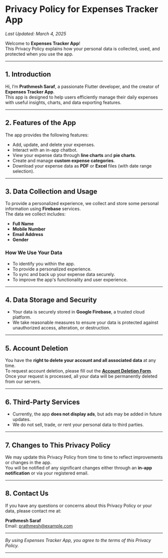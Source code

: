 # Privacy Policy for Expenses Tracker App

_Last Updated: March 4, 2025_

Welcome to **Expenses Tracker App**!  
This Privacy Policy explains how your personal data is collected, used, and protected when you use the app.

---

## 1. Introduction

Hi, I’m **Prathmesh Saraf**, a passionate Flutter developer, and the creator of **Expenses Tracker App**.  
This app is designed to help users efficiently manage their daily expenses with useful insights, charts, and data exporting features.

---

## 2. Features of the App

The app provides the following features:
- Add, update, and delete your expenses.
- Interact with an in-app chatbot.
- View your expense data through **line charts** and **pie charts**.
- Create and manage **custom expense categories**.
- Download your expense data as **PDF** or **Excel** files (with date range selection).

---

## 3. Data Collection and Usage

To provide a personalized experience, we collect and store some personal information using **Firebase** services.  
The data we collect includes:
- **Full Name**
- **Mobile Number**
- **Email Address**
- **Gender**

### How We Use Your Data
- To identify you within the app.
- To provide a personalized experience.
- To sync and back up your expense data securely.
- To improve the app's functionality and user experience.

---

## 4. Data Storage and Security

- Your data is securely stored in **Google Firebase**, a trusted cloud platform.
- We take reasonable measures to ensure your data is protected against unauthorized access, alteration, or destruction.

---

## 5. Account Deletion

You have the **right to delete your account and all associated data** at any time.  
To request account deletion, please fill out the **[Account Deletion Form](https://example.com/account-deletion-form)**.  
Once your request is processed, all your data will be permanently deleted from our servers.

---

## 6. Third-Party Services

- Currently, the app **does not display ads**, but ads may be added in future updates.
- We do not sell, trade, or rent your personal data to third parties.

---

## 7. Changes to This Privacy Policy

We may update this Privacy Policy from time to time to reflect improvements or changes in the app.  
You will be notified of any significant changes either through an **in-app notification** or via your registered email.

---

## 8. Contact Us

If you have any questions or concerns about this Privacy Policy or your data, please contact me at:

**Prathmesh Saraf**  
Email: [prathmesh@example.com](mailto:prathmesh@example.com)

---

_By using Expenses Tracker App, you agree to the terms of this Privacy Policy._

---

